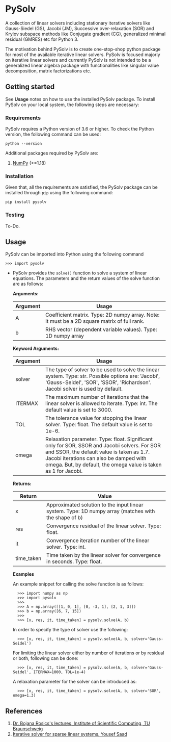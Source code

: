 # PySolv

<p>A collection of linear solvers including stationary iterative solvers like Gauss-Siedel (GS), Jacobi (JM), Successive 
over-relaxation (SOR) and Krylov subspace methods like Conjugate gradient (CG), generalized minimal residual (GMRES) 
etc for Python 3.</p>

<p>The motivation behind PySolv is to create one-stop-shop python package for most of the available iterative linear 
solvers. PySolv is focused majorly on iterative linear solvers and currently PySolv is not intended to be a generalized
linear algebra package with functionalities like singular value decomposition, matrix factorizations etc.</p>

## Getting started

See **Usage** notes on how to use the installed PySolv package. To install PySolv on your local system, the following 
steps are necessary:

### Requirements
PySolv requires a Python version of 3.6 or higher. To check the Python version, the following command can be used:

    python --version
    
Additional packages required by PySolv are:<br>
1. [NumPy][1] (>=1.18)

### Installation

Given that, all the requirements are satisfied, the PySolv package can be installed through `pip` using the following 
command:

    pip install pysolv
    
### Testing

To-Do.

## Usage

PySolv can be imported into Python using the following command

    >>> import pysolv

* PySolv provides the `solve()` function to solve a system of linear equations. The parameters and the return values of 
  the solve function are as follows: </br>
  
  **Arguments:**
  
    |Argument|Usage|
    |---------|-----|
    |A| Coefficient matrix. Type: 2D numpy array. Note: It must be a 2D square matrix of full rank.|
    |b| RHS vector (dependent variable values). Type: 1D numpy array|

  **Keyword Arguments:**
  
    |Argument|Usage|
    |---------|-----|
    |solver| The type of solver to be used to solve the linear system. Type: str. Possible options are: 'Jacobi', 'Gauss-Seidel', 'SOR', 'SSOR', 'Richardson'. Jacobi solver is used by default.|
    |ITERMAX| The maximum number of iterations that the linear solver is allowed to iterate. Type: int. The default value is set to 3000.|
    |TOL| The tolerance value for stopping the linear solver. Type: float. The default value is set to 1e-6.|
    |omega| Relaxation parameter. Type: float. Significant only for SOR, SSOR and Jacobi solvers. For SOR and SSOR, the default value is taken as 1.7. Jacobi iterations can also be damped with omega. But, by default, the omega value is taken as 1 for Jacobi.|
    
  **Returns:**
  
    |Return|Value|
    |---------|-----|
    |x| Approximated solution to the input linear system. Type: 1D numpy array (matches with the shape of b)|
    |res| Convergence residual of the linear solver. Type: float.|
    |it| Convergence iteration number of the linear solver. Type: int.|
    |time_taken| Time taken by the linear solver for convergence in seconds. Type: float.|

  **Examples**
  
  An example snippet for calling the solve function is as follows:
  
        >>> import numpy as np
        >>> import pysolv
        >>>
        >>> A = np.array([[1, 0, 1], [0, -3, 1], [2, 1, 3]])
        >>> b = np.array([6, 7, 15])
        >>>
        >>> [x, res, it, time_taken] = pysolv.solve(A, b)
        
  In order to specify the type of solver use the following:
  
        >>> [x, res, it, time_taken] = pysolv.solve(A, b, solver='Gauss-Seidel')

  For limiting the linear solver either by number of iterations or by residual or both, following can be done:
  
        >>> [x, res, it, time_taken] = pysolv.solve(A, b, solver='Gauss-Seidel', ITERMAX=1000, TOL=1e-4)
        
  A relaxation parameter for the solver can be introduced as:
  
        >>> [x, res, it, time_taken] = pysolv.solve(A, b, solver='SOR', omega=1.3)
        
## References
1. [Dr. Bojana Rosics's lectures, Institute of Scientific Computing, TU Braunschweig][2]
2. [Iterative solver for sparse linear systems, Yousef Saad][3]


[1]: https://numpy.org/
[2]: https://www.tu-braunschweig.de/en/wire/teaching/previous-terms/winter-2016-17
[3]: https://www-users.cs.umn.edu/~saad/IterMethBook_2ndEd.pdf
